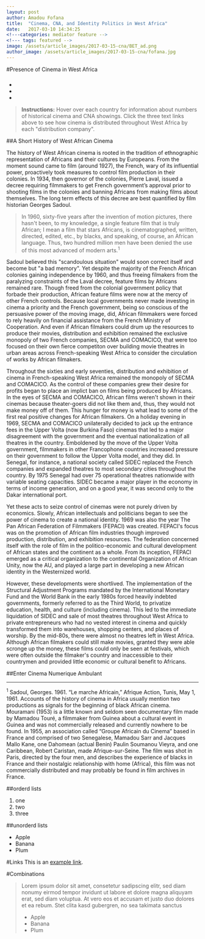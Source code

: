 ```yaml
---
layout: post
author: Amadou Fofana
title:  "Cinema, CNA, and Identity Politics in West Africa"
date:   2017-03-10 14:34:25
<!---categories: mediator feature -->
<!--- tags: featured -->
image: /assets/article_images/2017-03-15-cna/BET_ad.png
author_image: /assets/article_images/2017-03-15-cna/fofana.jpg
---
```

#Presence of Cinema in West Africa
<div id="map"></div>

<ul class="info-box-1">
	<h3 id="country-name"></h3>
    <li>
      <span id="comacico-count"></span>
    </li>
     <li>
      <span id="secma-count"></span>
    </li>
   	<li>
   	  <span id="cna-count"></span> 
   	</li>  
</ul> 

><strong>Instructions:</strong> Hover over each country for information about numbers of historical cinema and CNA showings. Click the three text links above to see how cinema is distributed throughout West Africa by each "distribution company".

##A Short History of West African Cinema

The history of West African cinema is rooted in the tradition of ethnographic representation of Africans and their cultures by Europeans. From the moment sound came to film (around 1927), the French, wary of its influential power, proactively took measures to control film production in their colonies. In 1934, then governor of the colonies, Pierre Laval, issued a decree requiring filmmakers to get French government’s approval prior to shooting films in the colonies and banning Africans from making films about themselves. The long term effects of this decree are best quantified by film historian Georges Sadoul. 

> In 1960, sixty-five years after the invention of motion pictures, there hasn't been, to my knowledge, a single feature film that is truly African; I mean a film that stars Africans, is cinematographed, written, directed, edited, etc., by blacks, and speaking, of course, an African language. Thus, two hundred million men have been denied the use of this most advanced of modern arts.<sup>1</sup>

Sadoul believed this "scandoulous situation" would soon correct itself and become but "a bad memory". Yet despite the majority of the French African colonies gaining independence by 1960, and thus freeing filmakers from the paralyzing constraints of the Laval decree, feature films by Africans remained rare. Though freed from the colonial government policy that forbade their production, African feature films were now at the mercy of other French controls. Because local governments never made investing in cinema a priority and the French government, being so conscious of the persuasive power of the moving image, did, African filmmakers were forced to rely heavily on financial assistance from the French Ministry of Cooperation. And even if African filmakers could drum up the resources to produce their movies, distribution and exhibition remained the exclusive monopoly of two French companies, SECMA and COMACICO, that were too focused on their own fierce competiton over building movie theatres in urban areas across French-speaking West Africa to consider the circulation of works by African filmakers.

Throughout the sixties and early seventies, distribution and exhibition of cinema in French-speaking West Africa remained the monopoly of SECMA and COMACICO. As the control of these companies grew their desire for profits began to place an implict ban on films being produced by Africans. In the eyes of SECMA and COMACICO, African films weren't shown in their cinemas because theater-goers did not like them and, thus, they would not make money off of them. This hunger for money is what lead to some of the first real positive changes for African filmakers. On a holiday evening in 1969, SECMA and COMACICO unilaterally decided to jack up the entrance fees in the Upper Volta (now Burkina Faso) cinemas that led to a major disagreement with the government and the eventual nationalization of all theatres in the country. Emboldened by the move of the Upper Volta government, filmmakers in other Francophone countries increased pressure on their government to follow the Upper Volta model, and they did. In Senegal, for instance, a national society called SIDEC replaced the French companies and expanded theatres to most secondary cities throughout the country. By 1975 Senegal had over 75 operational theatres nationwide with variable seating capacities. SIDEC became a major player in the economy in terms of income generation, and on a good year, it was second only to the Dakar international port.

Yet these acts to seize control of cinemas were not purely driven by economics. Slowly, African intellectuals and politicians began to see the power of cinema to create a national identity. 1969 was also the year The Pan African Federation of Filmmakers (FEPACI) was created. FEPACI's focus was on the promotion of African film industries though improved production, distribution, and exhibition resources. The federation concerned itself with the role of film in the politico-economic and cultural development of African states and the continent as a whole. From its inception, FEPACI emerged as a critical organization to the continental Organization of African Unity, now the AU, and played a large part in developing a new African identity in the Westernized world.

However, these developments were shortlived. The implementation of the Structural Adjustment Programs mandated by the International Monetary Fund and the World Bank in the early 1980s forced heavily indebted governments, formerly referred to as the Third World, to privatize education, health, and culture (including cinema). This led to the immediate liquidation of SIDEC and sale of most theatres throughout West Africa to private entrepreneurs who had no vested interest in cinema and quickly transformed them into warehouses, shopping centers, and places of worship. By the mid-80s, there were almost no theatres left in West Africa. Although African filmakers could still make movies, granted they were able scronge up the money, these films could only be seen at festivals, which were often outside the filmaker's country and inaccessible to their countrymen and provided little economic or cultural benefit to Africans.

##Enter Cinema Numerique Ambulant

-------------------------------------

<sup>1</sup> Sadoul, Georges. 1961. “Le marche Africain,” Afrique Action, Tunis, May 1, 1961. Accounts of the history of cinema in Africa usually mention two productions as signals for the beginning of black African cinema. Mouramani (1953) is a little known and seldom seen documentary film made by Mamadou Touré, a filmmaker from Guinea about a cultural event in Guinea and was not commercially released and currently nowhere to be found.  In 1955, an association called “Groupe Africain du Cinema” based in France and comprised of two Senegalese, Mamadou Sarr and Jacques Mallo Kane, one Dahomean (actual Benin) Paulin Soumanou Vieyra, and one Caribbean, Robert Caristan, made Afrique-sur-Seine. The film was shot in Paris, directed by the four men, and describes the experience of blacks in France and their nostalgic relationship with home (Africa), this film was not commercially distributed and may probably be found in film archives in France. 


##orderd lists
1. one
2. two
3. three

##unorderd lists
- Apple
- Banana
- Plum

#Links
This is an [example link](http://example.com/ "With a Title").

#Combinations
>Lorem ipsum dolor sit amet, consetetur sadipscing elitr, sed diam nonumy eirmod tempor invidunt ut labore et dolore magna aliquyam erat, sed diam voluptua. At vero eos et accusam et justo duo dolores et ea rebum. Stet clita kasd gubergren, no sea takimata sanctus
>
> - Apple
> - Banana
> - Plum

